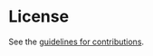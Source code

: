 # License

See the
[guidelines for contributions](https://github.com/hannestschofenig/freshness/blob/main/CONTRIBUTING.md).
